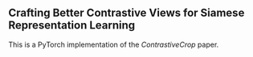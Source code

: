 ## Crafting Better Contrastive Views for Siamese Representation Learning

This is a PyTorch implementation of the _ContrastiveCrop_ paper.
